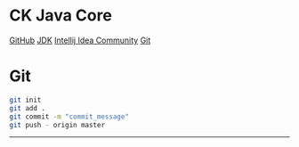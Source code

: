 # CK Java Core
[GitHub](https://github.com/infiniteloop-ck/ck_javacore)
[JDK](https://www.oracle.com/java/technologies/downloads/)
[Intellij Idea Community](https://www.jetbrains.com/idea/download/?section=windows)
[Git](https://git-scm.com/downloads)


# Git
```sh
git init
git add .
git commit -m "commit_message"
git push - origin master
```
---